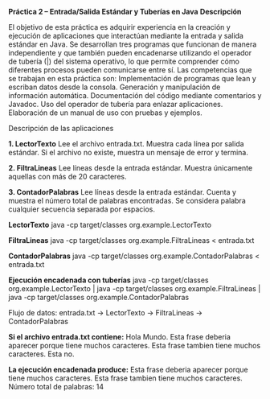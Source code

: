 **Práctica 2 – Entrada/Salida Estándar y Tuberías en Java**
**Descripción**

El objetivo de esta práctica es adquirir experiencia en la creación y ejecución de aplicaciones que interactúan mediante la entrada y salida estándar en Java.
Se desarrollan tres programas que funcionan de manera independiente y que también pueden encadenarse utilizando el operador de tubería (|) del sistema operativo, lo que permite comprender cómo diferentes procesos pueden comunicarse entre sí.
Las competencias que se trabajan en esta práctica son:
Implementación de programas que lean y escriban datos desde la consola.
Generación y manipulación de información automática.
Documentación del código mediante comentarios y Javadoc.
Uso del operador de tubería para enlazar aplicaciones.
Elaboración de un manual de uso con pruebas y ejemplos.



Descripción de las aplicaciones

**1. LectorTexto**
Lee el archivo entrada.txt.
Muestra cada línea por salida estándar.
Si el archivo no existe, muestra un mensaje de error y termina.

**2. FiltraLineas**
Lee líneas desde la entrada estándar.
Muestra únicamente aquellas con más de 20 caracteres.

**3. ContadorPalabras**
Lee líneas desde la entrada estándar.
Cuenta y muestra el número total de palabras encontradas.
Se considera palabra cualquier secuencia separada por espacios.


**LectorTexto**
java -cp target/classes org.example.LectorTexto

**FiltraLineas**
java -cp target/classes org.example.FiltraLineas < entrada.txt

**ContadorPalabras**
java -cp target/classes org.example.ContadorPalabras < entrada.txt


**Ejecución encadenada con tuberías**
java -cp target/classes org.example.LectorTexto | java -cp target/classes org.example.FiltraLineas | java -cp target/classes org.example.ContadorPalabras


Flujo de datos:
entrada.txt → LectorTexto → FiltraLineas → ContadorPalabras


**Si el archivo entrada.txt contiene:**
Hola Mundo.
Esta frase deberia aparecer porque tiene muchos caracteres.
Esta frase tambien tiene muchos caracteres.
Esta no.

**La ejecución encadenada produce:**
Esta frase deberia aparecer porque tiene muchos caracteres.
Esta frase tambien tiene muchos caracteres.
Número total de palabras: 14

